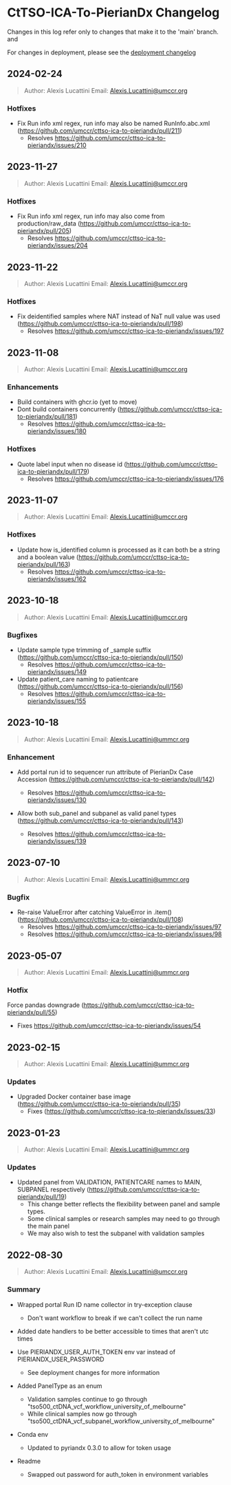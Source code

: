 # CtTSO-ICA-To-PierianDx Changelog

Changes in this log refer only to changes that make it to the 'main' branch. and

For changes in deployment, please see the [deployment changelog](deploy/cttso-ica-to-pieriandx-cdk/Changelog.md) 

## 2024-02-24

> Author: Alexis Lucattini
> Email: [Alexis.Lucattini@umccr.org](mailto:alexis.lucattini@umccr.org)

### Hotfixes
* Fix Run info xml regex, run info may also be named RunInfo.abc.xml (https://github.com/umccr/cttso-ica-to-pieriandx/pull/211)
  * Resolves https://github.com/umccr/cttso-ica-to-pieriandx/issues/210


## 2023-11-27

> Author: Alexis Lucattini
> Email: [Alexis.Lucattini@umccr.org](mailto:alexis.lucattini@umccr.org)

### Hotfixes
* Fix Run info xml regex, run info may also come from production/raw_data (https://github.com/umccr/cttso-ica-to-pieriandx/pull/205)
  * Resolves https://github.com/umccr/cttso-ica-to-pieriandx/issues/204


## 2023-11-22

> Author: Alexis Lucattini
> Email: [Alexis.Lucattini@umccr.org](mailto:alexis.lucattini@umccr.org)

### Hotfixes
* Fix deidentified samples where NAT instead of NaT null value was used (https://github.com/umccr/cttso-ica-to-pieriandx/pull/198)
  * Resolves https://github.com/umccr/cttso-ica-to-pieriandx/issues/197


## 2023-11-08

> Author: Alexis Lucattini
> Email: [Alexis.Lucattini@umccr.org](mailto:alexis.lucattini@umccr.org)

### Enhancements

* Build containers with ghcr.io (yet to move)  
* Dont build containers concurrently (https://github.com/umccr/cttso-ica-to-pieriandx/pull/181)
  * Resolves https://github.com/umccr/cttso-ica-to-pieriandx/issues/180

### Hotfixes

* Quote label input when no disease id (https://github.com/umccr/cttso-ica-to-pieriandx/pull/179)
  * Resolves https://github.com/umccr/cttso-ica-to-pieriandx/issues/176 

## 2023-11-07

> Author: Alexis Lucattini
> Email: [Alexis.Lucattini@umccr.org](mailto:alexis.lucattini@umccr.org)


### Hotfixes

* Update how is_identified column is processed as it can both be a string and a boolean value (https://github.com/umccr/cttso-ica-to-pieriandx/pull/163)
  * Resolves https://github.com/umccr/cttso-ica-to-pieriandx/issues/162

## 2023-10-18

> Author: Alexis Lucattini
> Email: [Alexis.Lucattini@umccr.org](mailto:alexis.lucattini@umccr.org)


### Bugfixes

* Update sample type trimming of _sample suffix (https://github.com/umccr/cttso-ica-to-pieriandx/pull/150)
  * Resolves https://github.com/umccr/cttso-ica-to-pieriandx/issues/149
* Update patient_care naming to patientcare (https://github.com/umccr/cttso-ica-to-pieriandx/pull/156)
  * Resolves https://github.com/umccr/cttso-ica-to-pieriandx/issues/155

## 2023-10-18

> Author: Alexis Lucattini
> Email: [Alexis.Lucattini@ummcr.org](mailto:alexis.lucattini@umccr.org)

### Enhancement

* Add portal run id to sequencer run attribute of PierianDx Case Accession (https://github.com/umccr/cttso-ica-to-pieriandx/pull/142)
  * Resolves https://github.com/umccr/cttso-ica-to-pieriandx/issues/130

* Allow both sub_panel and subpanel as valid panel types (https://github.com/umccr/cttso-ica-to-pieriandx/pull/143)
  * Resolves https://github.com/umccr/cttso-ica-to-pieriandx/issues/139

## 2023-07-10

> Author: Alexis Lucattini
> Email: [Alexis.Lucattini@ummcr.org](mailto:alexis.lucattini@umccr.org)

### Bugfix

* Re-raise ValueError after catching ValueError in .item() (https://github.com/umccr/cttso-ica-to-pieriandx/pull/108)
  * Resolves https://github.com/umccr/cttso-ica-to-pieriandx/issues/97
  * Resolves https://github.com/umccr/cttso-ica-to-pieriandx/issues/98

## 2023-05-07

> Author: Alexis Lucattini
> Email: [Alexis.Lucattini@ummcr.org](mailto:alexis.lucattini@umccr.org)

### Hotfix

Force pandas downgrade (https://github.com/umccr/cttso-ica-to-pieriandx/pull/55)
 * Fixes https://github.com/umccr/cttso-ica-to-pieriandx/issues/54

## 2023-02-15

> Author: Alexis Lucattini
> Email: [Alexis.Lucattini@ummcr.org](mailto:alexis.lucattini@umccr.org)

### Updates

* Upgraded Docker container base image (https://github.com/umccr/cttso-ica-to-pieriandx/pull/35)
  * Fixes (https://github.com/umccr/cttso-ica-to-pieriandx/issues/33)

## 2023-01-23

> Author: Alexis Lucattini
> Email: [Alexis.Lucattini@ummcr.org](mailto:alexis.lucattini@umccr.org)

### Updates

* Updated panel from VALIDATION, PATIENTCARE names to MAIN, SUBPANEL respectively (https://github.com/umccr/cttso-ica-to-pieriandx/pull/19)
  * This change better reflects the flexibility between panel and sample types.  
  * Some clinical samples or research samples may need to go through the main panel
  * We may also wish to test the subpanel with validation samples
  

## 2022-08-30  

> Author: Alexis Lucattini
> Email: [Alexis.Lucattini@umccr.org](mailto:alexis.lucattini@umccr.org)

### Summary 

* Wrapped portal Run ID name collector in try-exception clause
    * Don't want workflow to break if we can't collect the run name

* Added date handlers to be better accessible to times that aren't utc times  

* Use PIERIANDX_USER_AUTH_TOKEN env var instead of PIERIANDX_USER_PASSWORD
  * See deployment changes for more information

* Added PanelType as an enum
  * Validation samples continue to go through "tso500_ctDNA_vcf_workflow_university_of_melbourne"
  * While clinical samples now go through "tso500_ctDNA_vcf_subpanel_workflow_university_of_melbourne"

* Conda env 
  * Updated to pyriandx 0.3.0 to allow for token usage

* Readme
  * Swapped out password for auth_token in environment variables
